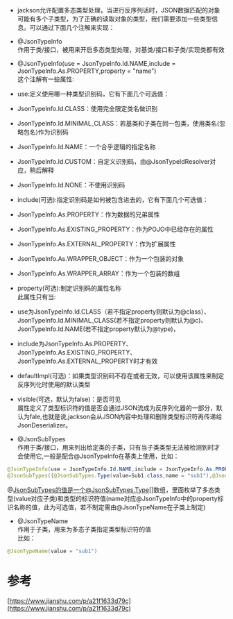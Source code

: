 - jackson允许配置多态类型处理，当进行反序列话时，JSON数据匹配的对象可能有多个子类型，为了正确的读取对象的类型，我们需要添加一些类型信息。可以通过下面几个注解来实现：
- @JsonTypeInfo  
    作用于类/接口，被用来开启多态类型处理，对基类/接口和子类/实现类都有效
- @JsonTypeInfo(use = JsonTypeInfo.Id.NAME,include = JsonTypeInfo.As.PROPERTY,property = "name")  
    这个注解有一些属性:
- use:定义使用哪一种类型识别码，它有下面几个可选值：

- JsonTypeInfo.Id.CLASS：使用完全限定类名做识别
- JsonTypeInfo.Id.MINIMAL_CLASS：若基类和子类在同一包类，使用类名(忽略包名)作为识别码
- JsonTypeInfo.Id.NAME：一个合乎逻辑的指定名称
- JsonTypeInfo.Id.CUSTOM：自定义识别码，由@JsonTypeIdResolver对应，稍后解释
- JsonTypeInfo.Id.NONE：不使用识别码

- include(可选):指定识别码是如何被包含进去的，它有下面几个可选值：

- JsonTypeInfo.As.PROPERTY：作为数据的兄弟属性
- JsonTypeInfo.As.EXISTING_PROPERTY：作为POJO中已经存在的属性
- JsonTypeInfo.As.EXTERNAL_PROPERTY：作为扩展属性
- JsonTypeInfo.As.WRAPPER_OBJECT：作为一个包装的对象
- JsonTypeInfo.As.WRAPPER_ARRAY：作为一个包装的数组

- property(可选):制定识别码的属性名称  
    此属性只有当:

- use为JsonTypeInfo.Id.CLASS（若不指定property则默认为@class）、JsonTypeInfo.Id.MINIMAL_CLASS(若不指定property则默认为@c)、JsonTypeInfo.Id.NAME(若不指定property默认为@type)，
- include为JsonTypeInfo.As.PROPERTY、JsonTypeInfo.As.EXISTING_PROPERTY、JsonTypeInfo.As.EXTERNAL_PROPERTY时才有效

- defaultImpl(可选)：如果类型识别码不存在或者无效，可以使用该属性来制定反序列化时使用的默认类型
- visible(可选，默认为false)：是否可见  
    属性定义了类型标识符的值是否会通过JSON流成为反序列化器的一部分，默认为fale,也就是说,jackson会从JSON内容中处理和删除类型标识符再传递给JsonDeserializer。
- @JsonSubTypes  
    作用于类/接口，用来列出给定类的子类，只有当子类类型无法被检测到时才会使用它,一般是配合@JsonTypeInfo在基类上使用，比如：

```java
@JsonTypeInfo(use = JsonTypeInfo.Id.NAME,include = JsonTypeInfo.As.PROPERTY,property = "typeName")  
@JsonSubTypes({@JsonSubTypes.Type(value=Sub1.class,name = "sub1"),@JsonSubTypes.Type(value=Sub2.class,name = "sub2")})  
```

@JsonSubTypes的值是一个@JsonSubTypes.Type[]数组，里面枚举了多态类型(value对应子类)和类型的标识符值(name对应@JsonTypeInfo中的property标识名称的值，此为可选值，若不制定需由@JsonTypeName在子类上制定)

- @JsonTypeName  
    作用于子类，用来为多态子类指定类型标识符的值  
    比如：

```java
@JsonTypeName(value = "sub1")  
```

# 参考

[https://www.jianshu.com/p/a21f1633d79c](https://www.jianshu.com/p/a21f1633d79c)
